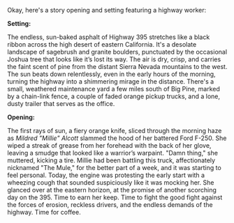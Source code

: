 Okay, here's a story opening and setting featuring a highway worker:

**Setting:**

The endless, sun-baked asphalt of Highway 395 stretches like a black ribbon across the high desert of eastern California. It's a desolate landscape of sagebrush and granite boulders, punctuated by the occasional Joshua tree that looks like it’s lost its way. The air is dry, crisp, and carries the faint scent of pine from the distant Sierra Nevada mountains to the west. The sun beats down relentlessly, even in the early hours of the morning, turning the highway into a shimmering mirage in the distance. There's a small, weathered maintenance yard a few miles south of Big Pine, marked by a chain-link fence, a couple of faded orange pickup trucks, and a lone, dusty trailer that serves as the office.

**Opening:**

The first rays of sun, a fiery orange knife, sliced through the morning haze as *Mildred "Millie" Alcott* slammed the hood of her battered Ford F-250. She wiped a streak of grease from her forehead with the back of her glove, leaving a smudge that looked like a warrior’s warpaint. "Damn thing," she muttered, kicking a tire. Millie had been battling this truck, affectionately nicknamed "The Mule," for the better part of a week, and it was starting to feel personal. Today, the engine was protesting the early start with a wheezing cough that sounded suspiciously like it was mocking her. She glanced over at the eastern horizon, at the promise of another scorching day on the 395. Time to earn her keep. Time to fight the good fight against the forces of erosion, reckless drivers, and the endless demands of the highway. Time for coffee.
